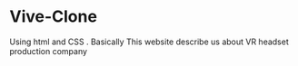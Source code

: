 # Vive-Clone
Using html and CSS .
Basically This website describe us about VR headset production company 
